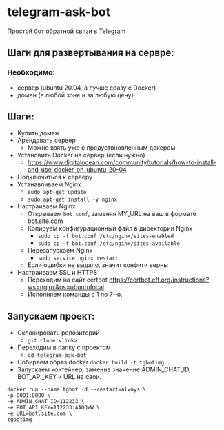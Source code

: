 # telegram-ask-bot
Простой бот обратной связи в Telegram

## Шаги для развертывания на сервре:
### Необходимо:
 - сервер (ubuntu 20.04, а лучше сразу с Docker)
 - домен (в любой зоне и за любую цену)
## Шаги:
 - Купить домен
 - Арендовать сервер
    - Можно взять уже с предуствновленным докером
 - Установить Docker на сервер (если нужно) 
    - https://www.digitalocean.com/community/tutorials/how-to-install-and-use-docker-on-ubuntu-20-04
 - Подключиться к серверу 
 - Устанавливаем Nginx 
    - `sudo apt-get update`
    - `sudo apt-get install -y nginx`
 - Настраиваем Nginx:
    - Открываем `bot.conf`, заменяя MY_URL на ваш в формате bot.site.com 
    - Копируем конфигурационный файл в директории Nginx
      - `sudo cp -f bot.conf /etc/nginx/sites-enabled`
      - `sudo cp -f bot.conf /etc/nginx/sites-available`
    - Перезапускаем Nginx
      - `sudo service nginx restart`
    - Если ошибки не выдало, значит конфиги верны
 - Настраиваем SSL и HTTPS 
    - Переходим на сайт certbot https://certbot.eff.org/instructions?ws=nginx&os=ubuntufocal
    - Исполняем команды с 1 по 7-ю.
## Запускаем проект:
 - Склонировать репозиторий
    - `git clone <link>`  
 - Переходим в папку с проектом
    - `cd telegram-ask-bot`
 - Собираем образ docker
 `docker build -t tgbotimg .` 
 - Запускаем контейнер, заменив значение ADMIN_CHAT_ID, BOT_API_KEY и URL на свои.
 
 ```
 docker run --name tgbot -d --restart=always \
 -p 8001:8000 \
 -e ADMIN_CHAT_ID=112233 \
 -e BOT_API_KEY=112233:AAQQWW \
 -e URL=bot.site.com \
 tgbotimg
 ```
